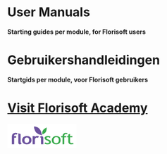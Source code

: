 # User Manuals

**Starting guides per module, for Florisoft users**


# Gebruikershandleidingen

**Startgids per module, voor Florisoft gebruikers**


# [Visit Florisoft Academy](https://www.youtube.com/channel/UC_LdX_bCM0w-mTjnUp-70VQ)



![](media/2022-02-03-09-50-06.png)

